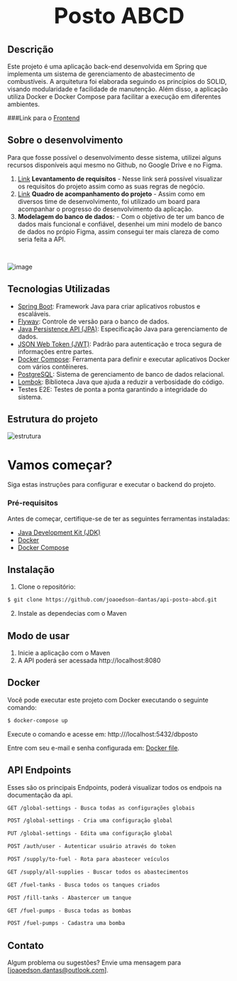 <h1 style="font-size:50px" align="center">Posto ABCD</h1>

## Descrição

Este projeto é uma aplicação back-end desenvolvida em Spring que implementa um sistema de gerenciamento de abastecimento de combustíveis. A arquitetura foi elaborada seguindo os princípios do SOLID, visando modularidade e facilidade de manutenção. Além disso, a aplicação utiliza Docker e Docker Compose para facilitar a execução em diferentes ambientes.

###Link para o [Frontend](https://github.com/joaoedson-dantas/frontend-posto-abc)

## Sobre o desenvolvimento

Para que fosse possível o desenvolvimento desse sistema, utilizei alguns recursos disponíveis 
aqui mesmo no Github, no Google Drive e no Figma.

1. [Link](https://docs.google.com/document/d/1PnWNfzcBYsXSAIET_Hn1KgaTRsJkkjHfBYwFnQ0TMOQ/edit?usp=sharing) **Levantamento de requisítos** - Nesse link será possível visualizar os requisitos do projeto assim como as suas regras de negócio.
2. [Link](https://github.com/users/joaoedson-dantas/projects/3) **Quadro de acompanhamento do projeto** - Assim como em diversos time de desenvolvimento, foi utilizado um board para acompanhar o progresso do desenvolvimento da aplicação.
3. **Modelagem do banco de dados:** - Com o objetivo de ter um banco de dados mais funcional e confiável, desenhei um mini modelo de banco de dados no própio Figma, assim consegui ter mais clareza de como seria feita a API.
   <p align="center">
   <br>
 ![image](https://github.com/joaoedson-dantas/api-posto-abcd/assets/114243172/d13f7e30-cd1a-4ea3-ba00-008e4a938b3c)


</p>

## Tecnologias Utilizadas

- [Spring Boot](https://spring.io/projects/spring-boot): Framework Java para criar aplicativos robustos e escaláveis.
- [Flyway](https://flywaydb.org/): Controle de versão para o banco de dados.
- [Java Persistence API (JPA)](https://docs.oracle.com/javaee/7/tutorial/persistence-intro.htm): Especificação Java para gerenciamento de dados.
- [JSON Web Token (JWT)](https://jwt.io/): Padrão para autenticação e troca segura de informações entre partes.
- [Docker Compose](https://docs.docker.com/compose/): Ferramenta para definir e executar aplicativos Docker com vários contêineres.
- [PostgreSQL](https://www.postgresql.org/): Sistema de gerenciamento de banco de dados relacional.
- [Lombok](https://projectlombok.org/): Biblioteca Java que ajuda a reduzir a verbosidade do código.
- Testes E2E: Testes de ponta a ponta garantindo a integridade do sistema.
  
## Estrutura do projeto 
  ![estrutura](https://github.com/joaoedson-dantas/api-posto-abcd/assets/114243172/0b0a7f5d-caf1-4487-ac90-f1c4d73ff72f)


# Vamos começar?

Siga estas instruções para configurar e executar o backend do projeto.

### Pré-requisitos

Antes de começar, certifique-se de ter as seguintes ferramentas instaladas:

- [Java Development Kit (JDK)](https://www.oracle.com/java/technologies/javase-downloads.html)
- [Docker](https://docs.docker.com/get-docker/)
- [Docker Compose](https://docs.docker.com/compose/install/)

## Instalação

1. Clone o repositório:

```bash
$ git clone https://github.com/joaoedson-dantas/api-posto-abcd.git
```

2. Instale as dependecias com o Maven

## Modo de usar

1. Inicie a aplicação com o Maven 
2. A API poderá ser acessada http://localhost:8080

## Docker

Você pode executar este projeto com Docker executando o seguinte comando:

```bash
$ docker-compose up
```
Execute o comando e acesse em:  http:///localhost:5432/dbposto

Entre com seu e-mail e senha configurada em: [Docker file](./docker-compose.yml).

## API Endpoints
Esses são os principais Endpoints, poderá visualizar todos os endpois na documentação da api.

```markdown
GET /global-settings - Busca todas as configurações globais

POST /global-settings - Cria uma configuração global

PUT /global-settings - Edita uma configuração global

POST /auth/user - Autenticar usuário através do token 

POST /supply/to-fuel - Rota para abastecer veículos

GET /supply/all-supplies - Buscar todos os abastecimentos

GET /fuel-tanks - Busca todos os tanques criados

POST /fill-tanks - Abastercer um tanque

GET /fuel-pumps - Busca todas as bombas

POST /fuel-pumps - Cadastra uma bomba


```

## Contato
Algum problema ou sugestões? Envie uma mensagem para [joaoedson.dantas@outlook.com].
